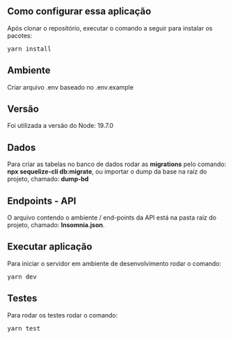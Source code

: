 ## Como configurar essa aplicação
<p>Após clonar o repositório, executar o comando a seguir para instalar os pacotes:</p>
<pre>
yarn install
</pre>

## Ambiente
<p>Criar arquivo .env baseado no .env.example</p>

## Versão
<p>Foi utilizada a versão do Node: 19.7.0</p>

## Dados
<p>Para criar as tabelas no banco de dados rodar as <b>migrations</b> pelo comando: <b>npx sequelize-cli db:migrate</b>, ou importar o dump da base na raíz do projeto, chamado: <b>dump-bd</b>

## Endpoints - API
<p>O arquivo contendo o ambiente / end-points da API está na pasta raíz do projeto, chamado: <b>Insomnia.json</b>.</p>

## Executar aplicação
<p>Para iniciar o servidor em ambiente de desenvolvimento rodar o comando:</p>
<pre>yarn dev</pre>


## Testes
<p>Para rodar os testes rodar o comando:</p>
<pre>yarn test</pre>
